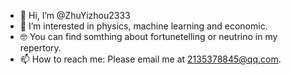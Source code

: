 - 👋 Hi, I’m @ZhuYizhou2333
- 👀 I’m interested in physics, machine learning and economic.
- 🤓 You can find somthing about fortunetelling or neutrino in my repertory.
- 📫 How to reach me: Please email me at 2135378845@qq.com.

<!---
ZhuYizhou2333/ZhuYizhou2333 is a ✨ special ✨ repository because its `README.md` (this file) appears on your GitHub profile.
You can click the Preview link to take a look at your changes.
--->
